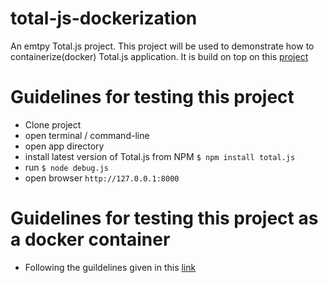 # total-js-dockerization
An emtpy Total.js project. This project will be used to demonstrate how to containerize(docker) Total.js application. It is build on top on this [project](https://github.com/totaljs/emptyproject-restservice)

# Guidelines for testing this project
- Clone project
- open terminal / command-line
- open app directory
- install latest version of Total.js from NPM `$ npm install total.js`
- run `$ node debug.js`
- open browser `http://127.0.0.1:8000`

# Guidelines for testing this project as a docker container
- Following the guildelines given in this [link](https://medium.com/@aliartiza75/deploy-the-total-js-application-as-a-docker-container-e7116cecd47c)
